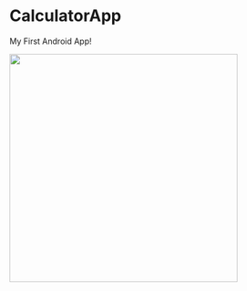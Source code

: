 # CalculatorApp
My First Android App!

<img src = "apps/screen_shots/Caspture00.PNG" width = "400">
